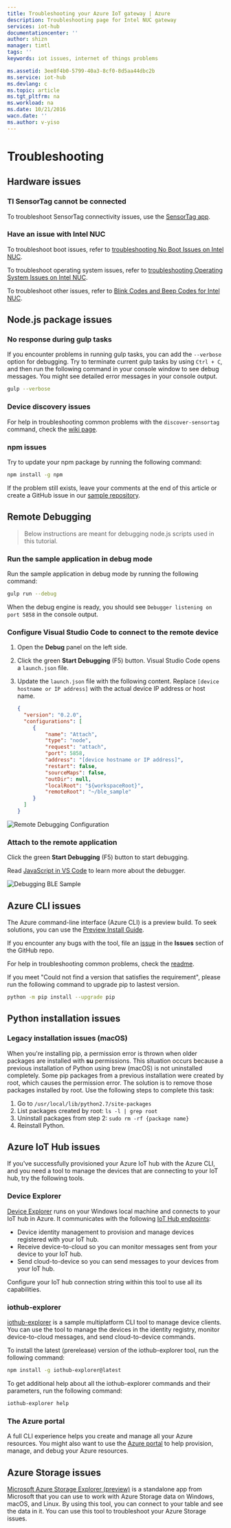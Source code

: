 ```yaml
---
title: Troubleshooting your Azure IoT gateway | Azure
description: Troubleshooting page for Intel NUC gateway
services: iot-hub
documentationcenter: ''
author: shizn
manager: timtl
tags: ''
keywords: iot issues, internet of things problems

ms.assetid: 3ee8f4b0-5799-40a3-8cf0-8d5aa44dbc2b
ms.service: iot-hub
ms.devlang: c
ms.topic: article
ms.tgt_pltfrm: na
ms.workload: na
ms.date: 10/21/2016
wacn.date: ''
ms.author: v-yiso
---
```


# Troubleshooting

## Hardware issues

### TI SensorTag cannot be connected

To troubleshoot SensorTag connectivity issues, use the [SensorTag app](http://processors.wiki.ti.com/index.php/SensorTag_User_Guide#SensorTag_App_user_guide).

### Have an issue with Intel NUC

To troubleshoot boot issues, refer to [troubleshooting No Boot Issues on Intel NUC](http://www.intel.com/content/www/us/en/support/boards-and-kits/000005845.html).

To troubleshoot operating system issues, refer to [troubleshooting Operating System Issues on Intel NUC](http://www.intel.com/content/www/us/en/support/boards-and-kits/000006018.html).

To troubleshoot other issues, refer to [Blink Codes and Beep Codes for Intel NUC](http://www.intel.com/content/www/us/en/support/boards-and-kits/intel-nuc-boards/000005854.html).

## Node.js package issues

### No response during gulp tasks

If you encounter problems in running gulp tasks, you can add the `--verbose` option for debugging. Try to terminate current gulp tasks by using `Ctrl + C`, and then run the following command in your console window to see debug messages. You might see detailed error messages in your console output.

```bash
gulp --verbose
```

### Device discovery issues

For help in troubleshooting common problems with the `discover-sensortag` command, check the [wiki page](https://wiki.archlinux.org/index.php/bluetooth#Bluetoothctl).

### npm issues

Try to update your npm package by running the following command:

```bash
npm install -g npm
```

If the problem still exists, leave your comments at the end of this article or create a GitHub issue in our [sample repository](https://github.com/azure-samples/iot-hub-c-intel-nuc-gateway-getting-started).

## Remote Debugging
> Below instructions are meant for debugging node.js scripts used in this tutorial.
### Run the sample application in debug mode

Run the sample application in debug mode by running the following command:

```bash
gulp run --debug
```

When the debug engine is ready, you should see `Debugger listening on port 5858` in the console output.

### Configure Visual Studio Code to connect to the remote device

1. Open the **Debug** panel on the left side.
2. Click the green **Start Debugging** (F5) button. Visual Studio Code opens a `launch.json` file.
3. Update the `launch.json` file with the following content. Replace `[device hostname or IP address]` with the actual device IP address or host name.

   ``` json
   {
     "version": "0.2.0",
     "configurations": [
        {
            "name": "Attach",
            "type": "node",
            "request": "attach",
            "port": 5858,
            "address": "[device hostname or IP address]",
            "restart": false,
            "sourceMaps": false,
            "outDir": null,
            "localRoot": "${workspaceRoot}",
            "remoteRoot": "~/ble_sample"
        }
     ]
   }
   ```

![Remote Debugging Configuration](./media/iot-hub-gateway-kit-lessons/troubleshooting/remote_debugging_configuration.png)

### Attach to the remote application

Click the green **Start Debugging** (F5) button to start debugging.

Read [JavaScript in VS Code](https://code.visualstudio.com/docs/languages/javascript#_debugging) to learn more about the debugger.

![Debugging BLE Sample](./media/iot-hub-gateway-kit-lessons/troubleshooting/debugging_ble_sample.png)

## Azure CLI issues

The Azure command-line interface (Azure CLI) is a preview build. To seek solutions, you can use the [Preview Install Guide](https://github.com/Azure/azure-cli/blob/master/doc/preview_install_guide.md).

If you encounter any bugs with the tool, file an [issue](https://github.com/Azure/azure-cli/issues) in the **Issues** section of the GitHub repo.

For help in troubleshooting common problems, check the [readme](https://github.com/Azure/azure-cli/blob/master/README.rst).

If you meet "Could not find a version that satisfies the requirement", please run the following command to upgrade pip to lastest version.

```bash
python -m pip install --upgrade pip
```

## Python installation issues

### Legacy installation issues (macOS)

When you're installing pip, a permission error is thrown when older packages are installed with **su** permissions. This situation occurs because a previous installation of Python using brew (macOS) is not uninstalled completely. Some pip packages from a previous installation were created by root, which causes the permission error. The solution is to remove those packages installed by root. Use the following steps to complete this task:

1. Go to `/usr/local/lib/python2.7/site-packages`
2. List packages created by root: `ls -l | grep root`
3. Uninstall packages from step 2: `sudo rm -rf {package name}`
4. Reinstall Python.

## Azure IoT Hub issues

If you've successfully provisioned your Azure IoT hub with the Azure CLI, and you need a tool to manage the devices that are connecting to your IoT hub, try the following tools.

### Device Explorer

[Device Explorer](https://github.com/Azure/azure-iot-sdk-csharp/blob/master/tools/DeviceExplorer) runs on your Windows local machine and connects to your IoT hub in Azure. It communicates with the following [IoT Hub endpoints](./iot-hub-devguide.md):

- Device identity management to provision and manage devices registered with your IoT hub.
- Receive device-to-cloud so you can monitor messages sent from your device to your IoT hub.
- Send cloud-to-device so you can send messages to your devices from your IoT hub.

Configure your IoT hub connection string within this tool to use all its capabilities.

### iothub-explorer

[iothub-explorer](https://github.com/Azure/iothub-explorer) is a sample multiplatform CLI tool to manage device clients. You can use the tool to manage the devices in the identity registry, monitor device-to-cloud messages, and send cloud-to-device commands.

To install the latest (prerelease) version of the iothub-explorer tool, run the following command:

```bash
npm install -g iothub-explorer@latest
```

To get additional help about all the iothub-explorer commands and their parameters, run the following command:

```bash
iothub-explorer help
```

### The Azure portal

A full CLI experience helps you create and manage all your Azure resources. You might also want to use the [Azure portal](../azure-portal-overview.md) to help provision, manage, and debug your Azure resources.

## Azure Storage issues

[Microsoft Azure Storage Explorer (preview)](http://storageexplorer.com/) is a standalone app from Microsoft that you can use to work with Azure Storage data on Windows, macOS, and Linux. By using this tool, you can connect to your table and see the data in it. You can use this tool to troubleshoot your Azure Storage issues.
